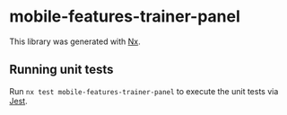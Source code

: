 # mobile-features-trainer-panel

This library was generated with [Nx](https://nx.dev).

## Running unit tests

Run `nx test mobile-features-trainer-panel` to execute the unit tests via [Jest](https://jestjs.io).
